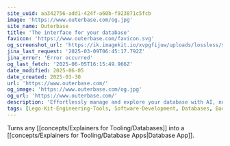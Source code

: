 ```yaml
---
site_uuid: aa342756-add1-424f-a60b-f923871c5fcb
image: 'https://www.outerbase.com/og.jpg'
site_name: Outerbase
title: 'The interface for your database'
favicon: 'https://www.outerbase.com/favicon.svg'
og_screenshot_url: 'https://ik.imagekit.io/xvpgfijuw/uploads/lossless/screenshots/20250604_Outerbase_og_screenshot.jpeg'
jina_last_request: '2025-03-09T06:45:17.792Z'
jina_error: 'Error occurred'
og_last_fetch: '2025-06-05T16:15:49.966Z'
date_modified: 2025-06-05
date_created: 2025-03-30
url: 'https://www.outerbase.com/'
og_image: 'https://www.outerbase.com/og.jpg'
og_url: 'https://www.outerbase.com/'
description: 'Effortlessly manage and explore your database with AI, no expertise needed. Collaborate seamlessly for a smarter data experience.'
tags: [Lego-Kit-Engineering-Tools, Software-Development, Databases, Backend-As-A-Service, Check-It-Out]
---
```


Turns any [[concepts/Explainers for Tooling/Databases]] into a [[concepts/Explainers for Tooling/Database Apps|Database App]].